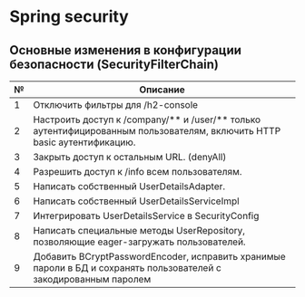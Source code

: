 # Spring security

## Основные изменения в конфигурации безопасности (SecurityFilterChain)
| №   | Описание                                                                                                              |
|-----|-----------------------------------------------------------------------------------------------------------------------|
| 1	  | Отключить фильтры для /h2-console                                                                                     |
| 2   | Настроить доступ к /company/** и /user/** только аутентифицированным пользователям, включить HTTP basic аутентификацию. |
| 3   | Закрыть доступ к остальным URL. (denyAll)                                                                             |
| 4	  | Разрешить доступ к /info всем пользователям.                                                                          |
| 5	  | Написать собственный UserDetailsAdapter.                                                                              |
| 6	  | Написать собственный UserDetailsServiceImpl                                                                           |
| 7	  | Интегрировать UserDetailsService в SecurityConfig                                                                     |
| 8   | Написать специальные методы UserRepository, позволяющие eager-загружать пользователей.                                |
| 9   | Добавить BCryptPasswordEncoder, исправить хранимые пароли в БД и сохранять пользователей с закодированным паролем     | 